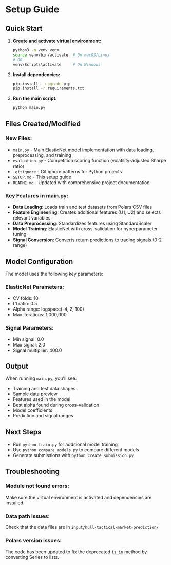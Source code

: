 # Setup Guide

## Quick Start

1. **Create and activate virtual environment:**
   ```bash
   python3 -m venv venv
   source venv/bin/activate  # On macOS/Linux
   # OR
   venv\Scripts\activate     # On Windows
   ```

2. **Install dependencies:**
   ```bash
   pip install --upgrade pip
   pip install -r requirements.txt
   ```

3. **Run the main script:**
   ```bash
   python main.py
   ```

## Files Created/Modified

### New Files:
- `main.py` - Main ElasticNet model implementation with data loading, preprocessing, and training
- `evaluation.py` - Competition scoring function (volatility-adjusted Sharpe ratio)
- `.gitignore` - Git ignore patterns for Python projects
- `SETUP.md` - This setup guide
- `README.md` - Updated with comprehensive project documentation

### Key Features in main.py:
- **Data Loading**: Loads train and test datasets from Polars CSV files
- **Feature Engineering**: Creates additional features (U1, U2) and selects relevant variables
- **Data Preprocessing**: Standardizes features using StandardScaler
- **Model Training**: ElasticNet with cross-validation for hyperparameter tuning
- **Signal Conversion**: Converts return predictions to trading signals (0-2 range)

## Model Configuration

The model uses the following key parameters:

### ElasticNet Parameters:
- CV folds: 10
- L1 ratio: 0.5
- Alpha range: logspace(-4, 2, 100)
- Max iterations: 1,000,000

### Signal Parameters:
- Min signal: 0.0
- Max signal: 2.0
- Signal multiplier: 400.0

## Output

When running `main.py`, you'll see:
- Training and test data shapes
- Sample data preview
- Features used in the model
- Best alpha found during cross-validation
- Model coefficients
- Prediction and signal ranges

## Next Steps

- Run `python train.py` for additional model training
- Use `python compare_models.py` to compare different models
- Generate submissions with `python create_submission.py`

## Troubleshooting

### Module not found errors:
Make sure the virtual environment is activated and dependencies are installed.

### Data path issues:
Check that the data files are in `input/hull-tactical-market-prediction/`

### Polars version issues:
The code has been updated to fix the deprecated `is_in` method by converting Series to lists.
